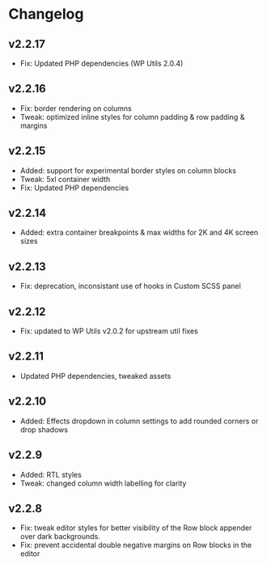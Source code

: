# Changelog

## v2.2.17

- Fix: Updated PHP dependencies (WP Utils 2.0.4)

## v2.2.16

- Fix: border rendering on columns
- Tweak: optimized inline styles for column padding & row padding & margins

## v2.2.15

- Added: support for experimental border styles on column blocks
- Tweak: 5xl container width
- Fix: Updated PHP dependencies

## v2.2.14

- Added: extra container breakpoints & max widths for 2K and 4K screen sizes

## v2.2.13

- Fix: deprecation, inconsistant use of hooks in Custom SCSS panel

## v2.2.12

- Fix: updated to WP Utils v2.0.2 for upstream util fixes

## v2.2.11

- Updated PHP dependencies, tweaked assets

## v2.2.10

- Added: Effects dropdown in column settings to add rounded corners or drop shadows

## v2.2.9

- Added: RTL styles
- Tweak: changed column width labelling for clarity

## v2.2.8

- Fix: tweak editor styles for better visibility of the Row block appender over dark backgrounds.
- Fix: prevent accidental double negative margins on Row blocks in the editor

